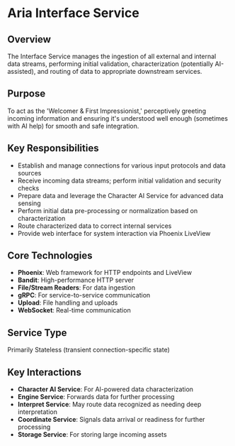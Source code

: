 # Aria Interface Service

## Overview

The Interface Service manages the ingestion of all external and internal data streams, performing initial validation, characterization (potentially AI-assisted), and routing of data to appropriate downstream services.

## Purpose

To act as the 'Welcomer & First Impressionist,' perceptively greeting incoming information and ensuring it's understood well enough (sometimes with AI help) for smooth and safe integration.

## Key Responsibilities

- Establish and manage connections for various input protocols and data sources
- Receive incoming data streams; perform initial validation and security checks
- Prepare data and leverage the Character AI Service for advanced data sensing
- Perform initial data pre-processing or normalization based on characterization
- Route characterized data to correct internal services
- Provide web interface for system interaction via Phoenix LiveView

## Core Technologies

- **Phoenix**: Web framework for HTTP endpoints and LiveView
- **Bandit**: High-performance HTTP server
- **File/Stream Readers**: For data ingestion
- **gRPC**: For service-to-service communication
- **Upload**: File handling and uploads
- **WebSocket**: Real-time communication

## Service Type

Primarily Stateless (transient connection-specific state)

## Key Interactions

- **Character AI Service**: For AI-powered data characterization
- **Engine Service**: Forwards data for further processing
- **Interpret Service**: May route data recognized as needing deep interpretation
- **Coordinate Service**: Signals data arrival or readiness for further processing
- **Storage Service**: For storing large incoming assets